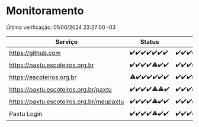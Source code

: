 # Monitoramento

Última verificação: 01/06/2024 23:27:00 -03

|Serviço|Status|Últimas 24h|
|---|---|---|
|https://github.com|<span title="2024-05-26: OK=24">✔️</span><span title="2024-05-27: OK=24">✔️</span><span title="2024-05-28: OK=24">✔️</span><span title="2024-05-29: OK=24">✔️</span><span title="2024-05-30: OK=24">✔️</span><span title="2024-05-31: OK=24">✔️</span><span title="2024-06-01: OK=2">✔️</span>|<span title="31/05/2024 23:27:00 -03 : 200">✔️</span><span title="01/06/2024 00:08:00 -03 : 200">✔️</span><span title="01/06/2024 01:08:00 -03 : 200">✔️</span><span title="01/06/2024 02:07:00 -03 : 200">✔️</span><span title="01/06/2024 03:08:00 -03 : 200">✔️</span><span title="01/06/2024 04:05:00 -03 : 200">✔️</span><span title="01/06/2024 05:08:00 -03 : 200">✔️</span><span title="01/06/2024 06:08:00 -03 : 200">✔️</span><span title="01/06/2024 07:07:00 -03 : 200">✔️</span><span title="01/06/2024 08:07:00 -03 : 200">✔️</span><span title="01/06/2024 09:11:00 -03 : 200">✔️</span><span title="01/06/2024 10:06:00 -03 : 200">✔️</span><span title="01/06/2024 11:06:00 -03 : 200">✔️</span><span title="01/06/2024 12:05:00 -03 : 200">✔️</span><span title="01/06/2024 13:07:00 -03 : 200">✔️</span><span title="01/06/2024 14:04:00 -03 : 200">✔️</span><span title="01/06/2024 15:08:00 -03 : 200">✔️</span><span title="01/06/2024 16:07:00 -03 : 200">✔️</span><span title="01/06/2024 17:06:00 -03 : 200">✔️</span><span title="01/06/2024 18:06:00 -03 : 200">✔️</span><span title="01/06/2024 19:05:00 -03 : 200">✔️</span><span title="01/06/2024 20:07:00 -03 : 200">✔️</span><span title="01/06/2024 21:35:00 -03 : 200">✔️</span><span title="01/06/2024 22:55:00 -03 : 200">✔️</span><span title="01/06/2024 23:27:00 -03 : 200">✔️</span>|
|https://paxtu.escoteiros.org.br|<span title="2024-05-26: OK=24">✔️</span><span title="2024-05-27: OK=24">✔️</span><span title="2024-05-28: OK=24">✔️</span><span title="2024-05-29: OK=24">✔️</span><span title="2024-05-30: OK=22, Falhas=2">⚠️</span><span title="2024-05-31: OK=24">✔️</span><span title="2024-06-01: OK=2">✔️</span>|<span title="31/05/2024 23:27:00 -03 : 200">✔️</span><span title="01/06/2024 00:08:00 -03 : 200">✔️</span><span title="01/06/2024 01:08:00 -03 : 200">✔️</span><span title="01/06/2024 02:07:00 -03 : 200">✔️</span><span title="01/06/2024 03:08:00 -03 : 200">✔️</span><span title="01/06/2024 04:05:00 -03 : 200">✔️</span><span title="01/06/2024 05:08:00 -03 : 200">✔️</span><span title="01/06/2024 06:08:00 -03 : 200">✔️</span><span title="01/06/2024 07:07:00 -03 : 200">✔️</span><span title="01/06/2024 08:07:00 -03 : 200">✔️</span><span title="01/06/2024 09:11:00 -03 : 200">✔️</span><span title="01/06/2024 10:06:00 -03 : 200">✔️</span><span title="01/06/2024 11:06:00 -03 : 200">✔️</span><span title="01/06/2024 12:05:00 -03 : 200">✔️</span><span title="01/06/2024 13:07:00 -03 : 200">✔️</span><span title="01/06/2024 14:04:00 -03 : 200">✔️</span><span title="01/06/2024 15:08:00 -03 : 200">✔️</span><span title="01/06/2024 16:07:00 -03 : 200">✔️</span><span title="01/06/2024 17:06:00 -03 : 200">✔️</span><span title="01/06/2024 18:06:00 -03 : 200">✔️</span><span title="01/06/2024 19:05:00 -03 : 200">✔️</span><span title="01/06/2024 20:07:00 -03 : 200">✔️</span><span title="01/06/2024 21:35:00 -03 : 200">✔️</span><span title="01/06/2024 22:55:00 -03 : 200">✔️</span><span title="01/06/2024 23:27:00 -03 : 200">✔️</span>|
|https://escoteiros.org.br|<span title="2024-05-26: OK=23, Falhas=1">⚠️</span><span title="2024-05-27: OK=24">✔️</span><span title="2024-05-28: OK=24">✔️</span><span title="2024-05-29: OK=24">✔️</span><span title="2024-05-30: OK=24">✔️</span><span title="2024-05-31: OK=24">✔️</span><span title="2024-06-01: OK=2">✔️</span>|<span title="31/05/2024 23:27:00 -03 : 200">✔️</span><span title="01/06/2024 00:08:00 -03 : 200">✔️</span><span title="01/06/2024 01:08:00 -03 : 200">✔️</span><span title="01/06/2024 02:07:00 -03 : 200">✔️</span><span title="01/06/2024 03:08:00 -03 : 200">✔️</span><span title="01/06/2024 04:05:00 -03 : 200">✔️</span><span title="01/06/2024 05:08:00 -03 : 200">✔️</span><span title="01/06/2024 06:08:00 -03 : 200">✔️</span><span title="01/06/2024 07:07:00 -03 : 200">✔️</span><span title="01/06/2024 08:07:00 -03 : 200">✔️</span><span title="01/06/2024 09:11:00 -03 : 200">✔️</span><span title="01/06/2024 10:06:00 -03 : 200">✔️</span><span title="01/06/2024 11:06:00 -03 : 200">✔️</span><span title="01/06/2024 12:05:00 -03 : 200">✔️</span><span title="01/06/2024 13:07:00 -03 : 200">✔️</span><span title="01/06/2024 14:04:00 -03 : 200">✔️</span><span title="01/06/2024 15:08:00 -03 : 200">✔️</span><span title="01/06/2024 16:07:00 -03 : 200">✔️</span><span title="01/06/2024 17:06:00 -03 : 200">✔️</span><span title="01/06/2024 18:06:00 -03 : 200">✔️</span><span title="01/06/2024 19:05:00 -03 : 200">✔️</span><span title="01/06/2024 20:07:00 -03 : 200">✔️</span><span title="01/06/2024 21:35:00 -03 : 200">✔️</span><span title="01/06/2024 22:55:00 -03 : 200">✔️</span><span title="01/06/2024 23:27:00 -03 : 200">✔️</span>|
|https://paxtu.escoteiros.org.br/paxtu|<span title="2024-05-26: OK=24">✔️</span><span title="2024-05-27: OK=24">✔️</span><span title="2024-05-28: OK=24">✔️</span><span title="2024-05-29: OK=24">✔️</span><span title="2024-05-30: OK=22, Falhas=2">⚠️</span><span title="2024-05-31: OK=23, Falhas=1">⚠️</span><span title="2024-06-01: OK=2">✔️</span>|<span title="31/05/2024 23:27:00 -03 : 200">✔️</span><span title="01/06/2024 00:08:00 -03 : 200">✔️</span><span title="01/06/2024 01:08:00 -03 : 200">✔️</span><span title="01/06/2024 02:07:00 -03 : 200">✔️</span><span title="01/06/2024 03:08:00 -03 : 200">✔️</span><span title="01/06/2024 04:05:00 -03 : 200">✔️</span><span title="01/06/2024 05:08:00 -03 : 200">✔️</span><span title="01/06/2024 06:09:00 -03 : 200">✔️</span><span title="01/06/2024 07:07:00 -03 : 200">✔️</span><span title="01/06/2024 08:07:00 -03 : 200">✔️</span><span title="01/06/2024 09:11:00 -03 : 200">✔️</span><span title="01/06/2024 10:06:00 -03 : 200">✔️</span><span title="01/06/2024 11:06:00 -03 : 200">✔️</span><span title="01/06/2024 12:05:00 -03 : 200">✔️</span><span title="01/06/2024 13:07:00 -03 : 200">✔️</span><span title="01/06/2024 14:04:00 -03 : 200">✔️</span><span title="01/06/2024 15:08:00 -03 : 200">✔️</span><span title="01/06/2024 16:07:00 -03 : 200">✔️</span><span title="01/06/2024 17:06:00 -03 : 200">✔️</span><span title="01/06/2024 18:06:00 -03 : 200">✔️</span><span title="01/06/2024 19:05:00 -03 : 200">✔️</span><span title="01/06/2024 20:07:00 -03 : 200">✔️</span><span title="01/06/2024 21:35:00 -03 : 200">✔️</span><span title="01/06/2024 22:55:00 -03 : 200">✔️</span><span title="01/06/2024 23:27:00 -03 : 200">✔️</span>|
|https://paxtu.escoteiros.org.br/meupaxtu|<span title="2024-05-26: OK=24">✔️</span><span title="2024-05-27: OK=24">✔️</span><span title="2024-05-28: OK=24">✔️</span><span title="2024-05-29: OK=24">✔️</span><span title="2024-05-30: OK=22, Falhas=2">⚠️</span><span title="2024-05-31: OK=24">✔️</span><span title="2024-06-01: OK=2">✔️</span>|<span title="31/05/2024 23:27:00 -03 : 200">✔️</span><span title="01/06/2024 00:08:00 -03 : 200">✔️</span><span title="01/06/2024 01:08:00 -03 : 200">✔️</span><span title="01/06/2024 02:07:00 -03 : 200">✔️</span><span title="01/06/2024 03:08:00 -03 : 200">✔️</span><span title="01/06/2024 04:05:00 -03 : 200">✔️</span><span title="01/06/2024 05:08:00 -03 : 200">✔️</span><span title="01/06/2024 06:09:00 -03 : 200">✔️</span><span title="01/06/2024 07:07:00 -03 : 200">✔️</span><span title="01/06/2024 08:07:00 -03 : 200">✔️</span><span title="01/06/2024 09:11:00 -03 : 200">✔️</span><span title="01/06/2024 10:06:00 -03 : 200">✔️</span><span title="01/06/2024 11:06:00 -03 : 200">✔️</span><span title="01/06/2024 12:05:00 -03 : 200">✔️</span><span title="01/06/2024 13:07:00 -03 : 200">✔️</span><span title="01/06/2024 14:04:00 -03 : 200">✔️</span><span title="01/06/2024 15:08:00 -03 : 200">✔️</span><span title="01/06/2024 16:07:00 -03 : 200">✔️</span><span title="01/06/2024 17:06:00 -03 : 200">✔️</span><span title="01/06/2024 18:06:00 -03 : 200">✔️</span><span title="01/06/2024 19:05:00 -03 : 200">✔️</span><span title="01/06/2024 20:07:00 -03 : 200">✔️</span><span title="01/06/2024 21:35:00 -03 : 200">✔️</span><span title="01/06/2024 22:55:00 -03 : 200">✔️</span><span title="01/06/2024 23:27:00 -03 : 200">✔️</span>|
|Paxtu Login|<span title="2024-05-26: OK=24">✔️</span><span title="2024-05-27: OK=24">✔️</span><span title="2024-05-28: OK=24">✔️</span><span title="2024-05-29: OK=24">✔️</span><span title="2024-05-30: OK=22, Falhas=2">⚠️</span><span title="2024-05-31: OK=24">✔️</span><span title="2024-06-01: OK=2">✔️</span>|<span title="31/05/2024 23:27:00 -03 : 200">✔️</span><span title="01/06/2024 00:08:00 -03 : 200">✔️</span><span title="01/06/2024 01:08:00 -03 : 200">✔️</span><span title="01/06/2024 02:07:00 -03 : 200">✔️</span><span title="01/06/2024 03:08:00 -03 : 200">✔️</span><span title="01/06/2024 04:05:00 -03 : 200">✔️</span><span title="01/06/2024 05:08:00 -03 : 200">✔️</span><span title="01/06/2024 06:09:00 -03 : 200">✔️</span><span title="01/06/2024 07:07:00 -03 : 200">✔️</span><span title="01/06/2024 08:07:00 -03 : 200">✔️</span><span title="01/06/2024 09:11:00 -03 : 200">✔️</span><span title="01/06/2024 10:06:00 -03 : 200">✔️</span><span title="01/06/2024 11:06:00 -03 : 200">✔️</span><span title="01/06/2024 12:05:00 -03 : 200">✔️</span><span title="01/06/2024 13:07:00 -03 : 200">✔️</span><span title="01/06/2024 14:04:00 -03 : 200">✔️</span><span title="01/06/2024 15:08:00 -03 : 200">✔️</span><span title="01/06/2024 16:07:00 -03 : 200">✔️</span><span title="01/06/2024 17:06:00 -03 : 200">✔️</span><span title="01/06/2024 18:06:00 -03 : 200">✔️</span><span title="01/06/2024 19:05:00 -03 : 200">✔️</span><span title="01/06/2024 20:07:00 -03 : 200">✔️</span><span title="01/06/2024 21:35:00 -03 : 200">✔️</span><span title="01/06/2024 22:55:00 -03 : 200">✔️</span><span title="01/06/2024 23:27:00 -03 : 200">✔️</span>|

